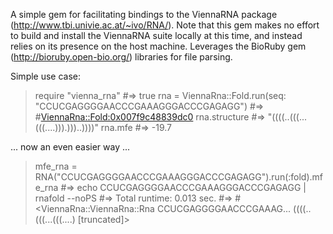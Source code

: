 A simple gem for facilitating bindings to the ViennaRNA package (http://www.tbi.univie.ac.at/~ivo/RNA/). Note that this gem makes no effort to build and install the ViennaRNA suite locally at this time, and instead relies on its presence on the host machine. Leverages the BioRuby gem (http://bioruby.open-bio.org/) libraries for file parsing.

Simple use case:
> require "vienna_rna"
#=> true 
> rna = ViennaRna::Fold.run(seq: "CCUCGAGGGGAACCCGAAAGGGACCCGAGAGG")
#=> #<ViennaRna::Fold:0x007f9c48839dc0>
> rna.structure
#=> "((((..(((...(((....))).)))..))))" 
> rna.mfe
#=> -19.7

... now an even easier way ...

> mfe_rna = RNA("CCUCGAGGGGAACCCGAAAGGGACCCGAGAGG").run(:fold).mfe_rna
#=> echo CCUCGAGGGGAACCCGAAAGGGACCCGAGAGG | rnafold --noPS
#=> Total runtime: 0.013 sec.
#=> #<ViennaRna::ViennaRna::Rna CCUCGAGGGGAACCCGAAAG... ((((..(((...(((....) [truncated]>